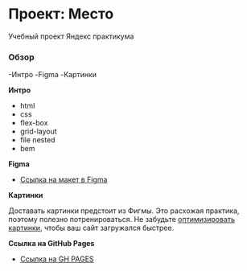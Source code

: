 # Проект: Место

Учебный проект Яндекс практикума

### Обзор

-Интро
-Figma
-Картинки

**Интро**

- html
- css
- flex-box
- grid-layout
- file nested
- bem

**Figma**

- [Ссылка на макет в Figma](https://www.figma.com/file/2cn9N9jSkmxD84oJik7xL7/JavaScript.-Sprint-4?node-id=0%3A1)

**Картинки**

Доставать картинки предстоит из Фигмы. Это расхожая практика, поэтому полезно потренироваться.
Не забудьте [оптимизировать картинки](https://tinypng.com/), чтобы ваш сайт загружался быстрее.

**Ссылка на GitHub Pages**

- [Ссылка на GH PAGES](https://dnakn.github.io/mesto-project/)
